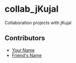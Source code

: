 # collab_jKujal
Collaboration projects with jKujal

## Contributors
- [Your Name](https://github.com/MarkusR73)
- [Friend's Name](https://github.com/jKujal)
